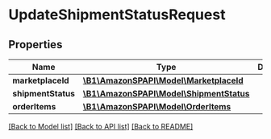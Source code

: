 # UpdateShipmentStatusRequest

## Properties
Name | Type | Description | Notes
------------ | ------------- | ------------- | -------------
**marketplaceId** | [**\B1\AmazonSPAPI\Model\MarketplaceId**](MarketplaceId.md) |  | 
**shipmentStatus** | [**\B1\AmazonSPAPI\Model\ShipmentStatus**](ShipmentStatus.md) |  | 
**orderItems** | [**\B1\AmazonSPAPI\Model\OrderItems**](OrderItems.md) |  | [optional] 

[[Back to Model list]](../README.md#documentation-for-models) [[Back to API list]](../README.md#documentation-for-api-endpoints) [[Back to README]](../README.md)


